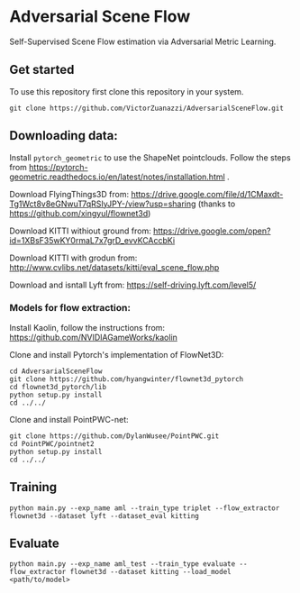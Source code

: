 # Adversarial Scene Flow

Self-Supervised Scene Flow estimation via Adversarial Metric Learning. 

## Get started
To use this repository first clone this repository in your system. 

```git clone https://github.com/VictorZuanazzi/AdversarialSceneFlow.git```

## Downloading data:

Install `pytorch_geometric` to use the ShapeNet pointclouds. Follow the steps from https://pytorch-geometric.readthedocs.io/en/latest/notes/installation.html .

Download FlyingThings3D from: https://drive.google.com/file/d/1CMaxdt-Tg1Wct8v8eGNwuT7qRSIyJPY-/view?usp=sharing (thanks to https://github.com/xingyul/flownet3d)

Download KITTI withiout ground from: https://drive.google.com/open?id=1XBsF35wKY0rmaL7x7grD_evvKCAccbKi 

Download KITTI with grodun from: http://www.cvlibs.net/datasets/kitti/eval_scene_flow.php

Download and isntall Lyft from: https://self-driving.lyft.com/level5/

### Models for flow extraction:

Install Kaolin, follow the instructions from: https://github.com/NVIDIAGameWorks/kaolin

Clone and install Pytorch's implementation of FlowNet3D:

```
cd AdversarialSceneFlow
git clone https://github.com/hyangwinter/flownet3d_pytorch
cd flownet3d_pytorch/lib
python setup.py install
cd ../../
```

Clone and install PointPWC-net:

```
git clone https://github.com/DylanWusee/PointPWC.git
cd PointPWC/pointnet2
python setup.py install
cd ../../
```

## Training

```
python main.py --exp_name aml --train_type triplet --flow_extractor flownet3d --dataset lyft --dataset_eval kitting
```

## Evaluate

```
python main.py --exp_name aml_test --train_type evaluate --flow_extractor flownet3d --dataset kitting --load_model <path/to/model>
```

